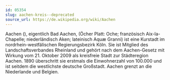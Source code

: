 ```yaml
---
id: 05354
slug: aachen-kreis--deprecated
source_url: https://de.wikipedia.org/wiki/Aachen
---
```


Aachen (), eigentlich Bad Aachen, (Öcher Platt: Oche; französisch Aix-la-Chapelle; niederländisch Aken; lateinisch Aquæ Granni) ist eine Kurstadt im nordrhein-westfälischen Regierungsbezirk Köln. Sie ist Mitglied des Landschaftsverbandes Rheinland und gehört nach dem Aachen-Gesetz mit Wirkung vom 21. Oktober 2009 als kreisfreie Stadt zur Städteregion Aachen. 1890 überschritt sie erstmals die Einwohnerzahl von 100.000 und ist seitdem die westlichste deutsche Großstadt. Aachen grenzt an die Niederlande und Belgien.
